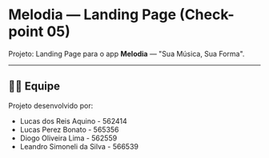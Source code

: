 # Melodia — Landing Page (Check-point 05)

Projeto: Landing Page para o app **Melodia** — "Sua Música, Sua Forma".

---

## 👨‍💻 Equipe

Projeto desenvolvido por:  
- Lucas dos Reis Aquino - 562414  
- Lucas Perez Bonato - 565356  
- Diogo Oliveira Lima - 562559  
- Leandro Simoneli da Silva - 566539  

